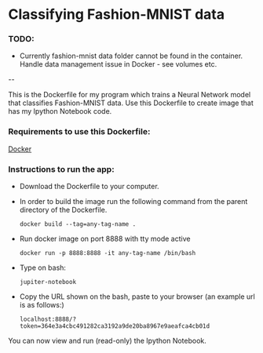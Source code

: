 # Classifying Fashion-MNIST data

### TODO:

- Currently fashion-mnist data folder cannot be found in the container. Handle data management issue in Docker - see volumes etc.

--

This is the Dockerfile for my program which trains a Neural Network model that classifies Fashion-MNIST data. 
Use this Dockerfile to create image that has my Ipython Notebook code.

### Requirements to use this Dockerfile:

[Docker](https://www.docker.com/)

### Instructions to run the app:

- Download the Dockerfile to your computer.
- In order to build the image run the following command from the parent directory of the Dockerfile.

      docker build --tag=any-tag-name .

- Run docker image on port 8888 with tty mode active

      docker run -p 8888:8888 -it any-tag-name /bin/bash
      
- Type on bash:

      jupiter-notebook

- Copy the URL shown on the bash, paste to your browser (an example url is as follows:)

      localhost:8888/?token=364e3a4cbc491282ca3192a9de20ba8967e9aeafca4cb01d

You can now view and run (read-only) the Ipython Notebook.

